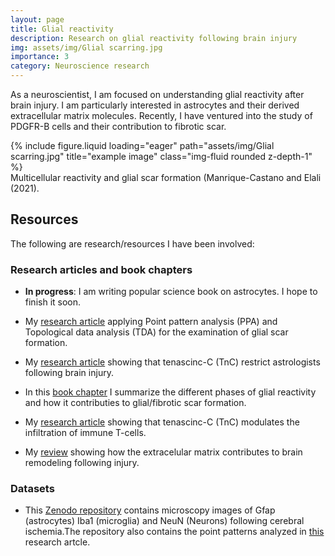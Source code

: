 ```yaml
---
layout: page
title: Glial reactivity
description: Research on glial reactivity following brain injury
img: assets/img/Glial scarring.jpg
importance: 3
category: Neuroscience research
---
```


As a neuroscientist, I am focused on understanding glial reactivity after brain injury. I am particularly interested in astrocytes and their derived extracellular matrix molecules. Recently, I have ventured into the study of PDGFR-B cells and their contribution to fibrotic scar.  


<div class="row">
    <div class="col-sm mt-3 mt-md-0">
        {% include figure.liquid loading="eager" path="assets/img/Glial scarring.jpg" title="example image" class="img-fluid rounded z-depth-1" %}
    </div>
</div>
<div class="caption">
    Multicellular reactivity and glial scar formation (Manrique-Castano and Elali (2021).
</div>

## Resources

The following are research/resources I have been involved:

### Research articles and book chapters

  - **In progress**: I am writing  popular science book on astrocytes. I hope to finish it soon.
  
  - My [research article](https://www.biorxiv.org/content/10.1101/2023.10.04.560910v1) applying Point pattern analysis (PPA) and Topological data analysis (TDA) for the examination of glial scar formation.
  
  - My [research article](https://www.sciencedirect.com/science/article/pii/S0945053X22000555) showing that tenascinc-C (TnC) restrict astrologists following brain injury.
  
  - In this [book chapter](https://exonpublications.com/index.php/exon/article/view/cerebral-ischemia-neurovascular-reactivity) I summarize the different phases of glial reactivity and how it contributies to glial/fibrotic scar formation.
  
  - My [research article](https://www.sciencedirect.com/science/article/pii/S0945053X22000555) showing that tenascinc-C (TnC) modulates the infiltration of immune T-cells.
  
  - My [review](https://journals.sagepub.com/doi/10.1177/1756286418818092) showing how the extracelular matrix contributes to brain remodeling following injury.
  
### Datasets

  - This [Zenodo repository](https://zenodo.org/records/8399976) contains microscopy images of Gfap (astrocytes) Iba1 (microglia) and NeuN (Neurons) following cerebral ischemia.The repository also contains the point patterns analyzed in [this](https://www.biorxiv.org/content/10.1101/2023.10.04.560910v1) research artcle. 

